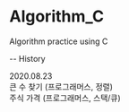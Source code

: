 # Algorithm_C
Algorithm practice using C 

-- History  

2020.08.23  
큰 수 찾기 (프로그래머스, 정렬)  
주식 가격 (프로그래머스, 스택/큐)
